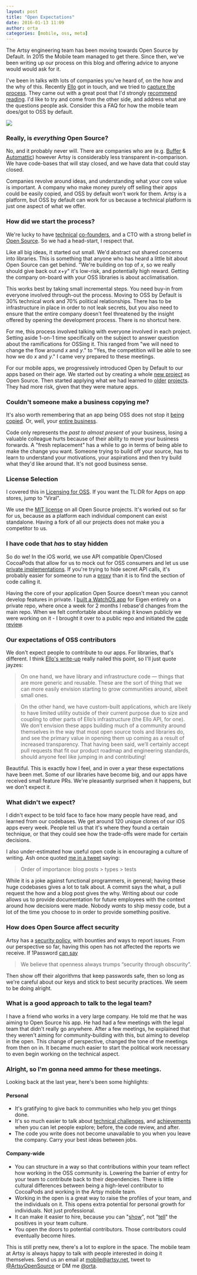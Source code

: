 ```yaml
---
layout: post
title: "Open Expectations"
date: 2016-01-13 11:09
author: orta
categories: [mobile, oss, meta]
---
```


The Artsy engineering team has been moving towards Open Source by Default. In 2015 the Mobile team managed to get there. Since then, we've been writing up our process on this blog and offering advice to anyone would would ask for it.

I've been in talks with lots of companies you've heard of, on the how and the why of this. Recently [Ello](https://ello.co) got in touch, and we tried to [capture the process](https://en.wikipedia.org/wiki/Dyson_sphere).  They came out with a great post that I'd strongly [recommend reading](https://ello.co/jayzes/post/tqLL-Z8U8GfbDySRk6wbKg). I'd like to try and come from the other side, and address what are the questions people ask. Consider this a FAQ for how the mobile team does/got to OSS by default.

<!-- more -->

<img src = "https://d324imu86q1bqn.cloudfront.net/uploads/asset/attachment/3421690/ello-optimized-08acbd80.gif">

### Really, is _everything_ Open Source?

No, and it probably never will. There are companies who are (e.g. [Buffer](https://buffer.com/transparency) & [Automattic](https://automattic.com)) however Artsy is considerably less transparent in-comparison. We have code-bases that will stay closed, and we have data that could stay closed.

Companies revolve around ideas, and understanding what your core value is important. A company who make money purely off selling their apps could be easily copied, and OSS by default won't work for them. Artsy is a platform, but OSS by default can work for us because a technical platform is just one aspect of what we offer.

### How did we start the process?

We're lucky to have [technical](http://www.forbes.com/special-report/2014/30-under-30/art-and-style.html) [co-founders](https://www.linkedin.com/in/sebastiancwilich), and a CTO with a strong belief in [Open Source](http://code.dblock.org/2015/02/09/becoming-open-source-by-default.html). So we had a head-start, I respect that.

Like all big ideas, it started out small. We'd abstract out shared concerns into libraries. This is something that anyone who has heard a little bit about Open Source can get behind. "We're building on top of _x_, so we really should give back out _x_+_y_" it's low-risk, and potentially high reward. Getting the company on-board with your OSS libraries is about acclimatisation.

This works best by taking small incremental steps. You need buy-in from everyone involved through-out the process. Moving to OSS by Default is 30% technical work and 70% political relationships. There has to be infrastructure in place in order to not leak secrets, but you also need to ensure that the entire company doesn't feel threatened by the insight offered by opening the development process. There is no shortcut here.

For me, this process involved talking with everyone involved in each project. Setting aside 1-on-1 time specifically on the subject to answer question about the ramifications for OSSing it. This ranged from "we will need to change the flow around _x_ and _y_." to "Yes, the competition will be able to see how we do _x_ and _y_." I came very prepared to these meetings.

For our mobile apps, we progressively introduced Open by Default to our apps based on their age. We started out by creating a whole [new project](/blog/2014/11/13/eidolon-retrospective/) as Open Source. Then started applying what we had learned to [older](/blog/2015/04/28/how-we-open-sourced-eigen/) [projects](/blog/2015/08/06/open-sourcing-energy/). They had more risk, given that they were mature apps.

### Couldn't someone make a business copying me?

It's also worth remembering that an app being OSS does not stop it [being copied](http://venturebeat.com/2014/03/30/threes-vs-2048-when-rip-offs-do-better-than-the-original-game/). Or, well, your [entire business](http://www.bloomberg.com/bw/articles/2012-02-29/the-germany-website-copy-machine).

Code only represents the _past to almost present_ of your business, losing a valuable colleague hurts because of their ability to move your business forwards. A "fresh replacement" has a while to go in terms of being able to make the change you want. Someone trying to build off your source, has to learn to understand your motivations, your aspirations and then try build what they'd like around that. It's not good business sense.

### License Selection

I covered this in [Licensing for OSS](/blog/2015/12/10/License-and-You/). If you want the TL:DR for Apps on app stores, jump to "Viral".

We use the [MIT license](https://en.wikipedia.org/wiki/MIT_License) on all Open Source projects. It's worked out so far for us, because as a platform each individual component can exist standalone. Having a fork of all our projects does not make you a competitor to us.

### I have code that _has_ to stay hidden

So do we! In the iOS world, we use API compatible Open/Closed CocoaPods that allow for us to mock out for OSS consumers and let us use [private implementations](/blog/2014/06/20/artsys-first-closed-source-pod/). If you're trying to hide secret API calls, it's probably easier for someone to run a [proxy](http://www.charlesproxy.com) than it is to find the section of code calling it.

Having the core of your application Open Source doesn't mean you cannot develop features in private. I [built a WatchOS app](https://github.com/artsy/eigen/pull/302) for Eigen entirely on a private repo, where once a week for 2 months I rebase'd changes from the main repo. When we felt comfortable about making it known publicly we were working on it - I brought it over to a public repo and initiated the [code review](https://github.com/artsy/eigen/pull/302).

### Our expectations of OSS contributors

We don't expect people to contribute to our apps. For libraries, that's different. I think [Ello's write-up](https://ello.co/jayzes/post/tqLL-Z8U8GfbDySRk6wbKg) really nailed this point, so I'll just quote jayzes:

> On one hand, we have library and infrastructure code — things that are more generic and reusable. These are the sort of thing that we can more easily envision starting to grow communities around, albeit small ones.

> On the other hand, we have custom-built applications, which are likely to have limited utility outside of their current purpose due to size and coupling to other parts of Ello’s infrastructure (the Ello API, for one). We don’t envision these apps building much of a community around themselves in the way that most open source tools and libraries do, and see the primary value in opening them up coming as a result of increased transparency. That having been said, we’ll certainly accept pull requests that fit our product roadmap and engineering standards, should anyone feel like jumping in and contributing!

Beautiful. This is exactly how I feel, and in over a year these expectations have been met. Some of our libraries have become big, and our apps have received small feature PRs. We're pleasantly surprised when it happens, but we don't expect it.

### What didn't we expect?

I didn't expect to be told face to face how many people have read, and learned from our codebases. We get around 120 unique clones of our iOS apps every week. People tell us that it's where they found a certain technique, or that they could see how the trade-offs were made for certain decisions.

I also under-estimated how useful open code is in encouraging a culture of writing. Ash once quoted [me in a tweet](https://twitter.com/ashfurrow/status/676814159363842048) saying:

> Order of importance: blog posts > types > tests

While it is a joke against functional programmers, in general; having these huge codebases gives a lot to talk about. A commit says the what, a pull request the how and a blog post gives the why. Writing about our code allows us to provide documentation for future employees with the context around how decisions were made. Nobody _wants_ to ship messy code, but a lot of the time you choose to in order to provide something positive.

### How does Open Source affect security

Artsy has a [security policy](https://www.artsy.net/security), with bounties and ways to report issues. From our perspective so far, having this open has not affected the reports we receive. If 1Password [can say](https://teams.1password.com/white-paper/1Password%20for%20Teams%20White%20Paper.pdf)

> We believe that openness always trumps “security through obscurity”.

Then show off their algorithms that keep passwords safe, then so long as we're careful about our keys and stick to best security practices. We seem to be doing alright.


### What is a good approach to talk to the legal team?

I have a friend who works in a very large company. He told me that he was aiming to Open Source his app. He had had a few meetings with the legal team that didn't really go anywhere. After a few meetings, he explained that they weren't aiming for community-building with this, but aiming to develop in the open. This change of perspective, changed the tone of the meetings from then on in. It became much easier to start the political work necessary to even begin working on the technical aspect.

### Alright, so I'm gonna need ammo for these meetings.

Looking back at the last year, here's been some highlights:

#### Personal

* It's gratifying to give back to communities who help you get things done.
* It's so much easier to talk about [technical challenges](https://github.com/artsy/eigen/issues/586), and [achievements](/blog/2015/12/15/Automating-Testflight-Deploys/) when you can let people explore; before, the code review, and after.
* The code you write does not become unavailable to you when you leave the company. Carry your best ideas between jobs.

#### Company-wide

* You can structure in a way so that contributions within your team reflect how working in the OSS community is. Lowering the barrier of entry for your team to contribute back to their dependencies. There is little cultural differences between being a high-level contributor to CocoaPods and working in the Artsy mobile team.
* Working in the open is a great way to raise the profiles of your team, and the individuals on it. This opens extra potential for personal growth for individuals. Not just professional.
* It can make it easier to hire, because you can "[show](https://github.com/artsy/mobile/)", not "[tell](https://www.artsy.net/article/artsy-jobs-mobile-engineer)" the positives in your team culture.
* You open the doors to potential contributors. Those contributors could eventually become hires.

This is still pretty new, there's a lot to explore in the space. The mobile team at Artsy is always happy to talk with people interested in doing it themselves. Send us an email at [mobile@artsy.net](mailto:mobile@artsy.net), tweet to [@ArtsyOpenSource](https://twitter.com/ArtsyOpenSource) or DM me [@orta](https://twitter.com/orta).
